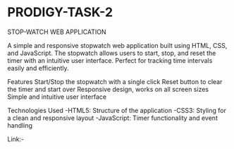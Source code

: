 # PRODIGY-TASK-2
STOP-WATCH WEB APPLICATION

A simple and responsive stopwatch web application built using HTML, CSS, and JavaScript. The stopwatch allows users to start, stop, and reset the timer with an intuitive user interface. Perfect for tracking time intervals easily and efficiently.

Features
Start/Stop the stopwatch with a single click
Reset button to clear the timer and start over
Responsive design, works on all screen sizes
Simple and intuitive user interface

Technologies Used
-HTML5: Structure of the application
-CSS3: Styling for a clean and responsive layout
-JavaScript: Timer functionality and event handling

Link:-
